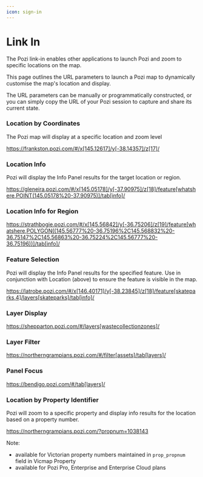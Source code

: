 ```yaml
---
icon: sign-in
---
```


# Link In

The Pozi link-in enables other applications to launch Pozi and zoom to specific locations on the map.

This page outlines the URL parameters to launch a Pozi map to dynamically customise the map's location and display.

The URL parameters can be manually or programmatically constructed, or you can simply copy the URL of your Pozi session to capture and share its current state.

### Location by Coordinates

The Pozi map will display at a specific location and zoom level

https://frankston.pozi.com/#/x[145.12617]/y[-38.14357]/z[17]/

### Location Info

Pozi will display the Info Panel results for the target location or region.

https://gleneira.pozi.com/#/x[145.05178]/y[-37.90975]/z[18]/feature[whatshere,POINT(145.05178%20-37.90975)]/tab[info]/

### Location Info for Region

https://strathbogie.pozi.com/#/x[145.56842]/y[-36.75206]/z[19]/feature[whatshere,POLYGON((145.56777%20-36.75196%2C145.568832%20-36.75147%2C145.56863%20-36.75224%2C145.56777%20-36.75196))]/tab[info]/

### Feature Selection

Pozi will display the Info Panel results for the specified feature. Use in conjunction with Location (above) to ensure the feature is visible in the map.

https://latrobe.pozi.com/#/x[146.40171]/y[-38.23845]/z[18]/feature[skateparks,4]/layers[skateparks]/tab[info]/

### Layer Display

https://shepparton.pozi.com/#/layers[wastecollectionzones]/

### Layer Filter

https://northerngrampians.pozi.com/#/filter[assets]/tab[layers]/

### Panel Focus

https://bendigo.pozi.com/#/tab[layers]/

### Location by Property Identifier

Pozi will zoom to a specific property and display info results for the location based on a property number.

https://northerngrampians.pozi.com/?propnum=1038143

Note:

* available for Victorian property numbers maintained in `prop_propnum` field in Vicmap Property
* available for Pozi Pro, Enterprise and Enterprise Cloud plans
